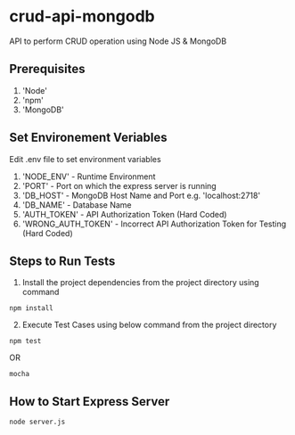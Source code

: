 # crud-api-mongodb
API to perform CRUD operation using Node JS &amp; MongoDB


## Prerequisites
1. 'Node'
2. 'npm'
3. 'MongoDB'


## Set Environement Veriables
Edit .env file to set environment variables
1. 'NODE_ENV' - Runtime Environment 
2. 'PORT' - Port on which the express server is running
3. 'DB_HOST' - MongoDB Host Name and Port e.g. 'localhost:2718'
4. 'DB_NAME' - Database Name
5. 'AUTH_TOKEN' - API Authorization Token (Hard Coded)
6. 'WRONG_AUTH_TOKEN' - Incorrect API Authorization Token for Testing (Hard Coded)


## Steps to Run Tests
1. Install the project dependencies from the project directory using command 
  ```
  npm install
  ```
2. Execute Test Cases using below command from the project directory
  ```
  npm test
  ```
  OR
  ```
  mocha
  ```
  
  
## How to Start Express Server
  ```
  node server.js
  ```
    
